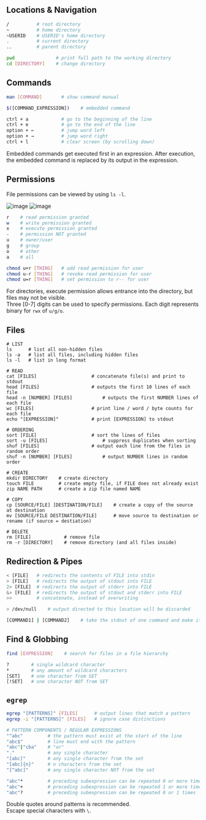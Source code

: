 ## Locations & Navigation

```bash
/          # root directory
~          # home directory
~USERID    # USERID's home directory
.          # current directory
..         # parent directory

pwd               # print full path to the working directory
cd [DIRECTORY]    # change directory
```

## Commands

```bash
man [COMMAND]       # show command manual

$([COMMAND_EXPRESSION])    # embedded command

ctrl + a            # go to the beginning of the line
ctrl + e            # go to the end of the line
option + ←          # jump word left
option + →          # jump word right
ctrl + l            # clear screen (by scrolling down)

```
Embedded commands get executed first in an expression. After execution, the embedded command is replaced by its output in the expression.

## Permissions
File permissions can be viewed by using `ls -l`. 

![image](https://github.com/liuandy1207/notes/assets/72530429/8095f10b-fa26-499e-9b00-78bb798a8ad4)
![image](https://github.com/liuandy1207/notes/assets/72530429/da874e9c-f5d3-4fc2-9b8a-f79a84e4f93f)

```bash
r    # read permission granted
w    # write permission granted
x    # execute permission granted
-    # permission NOT granted
u    # owner/user
g    # group
o    # other
a    # all

chmod u+r [THING]   # add read permission for user
chmod u-r [THING]   # revoke read permission for user
chmod u=r [THING]   # set permission to r-- for user

```
For directories, execute permission allows entrance into the directory, but files may not be visible. <br>
Three [0-7] digits can be used to specify permissions. Each digit represents binary for `rwx` of `u/g/o`.


## Files
```shell
# LIST
ls      # list all non-hidden files
ls -a   # list all files, including hidden files
ls -l   # list in long format

# READ
cat [FILES]                    # concatenate file(s) and print to stdout
head [FILES]                   # outputs the first 10 lines of each file
head -n [NUMBER] [FILES]           # outputs the first NUMBER lines of each file
wc [FILES]                     # print line / word / byte counts for each file
echo "[EXPRESSION]"            # print [EXPRESSION] to stdout

# ORDERING
sort [FILE]                    # sort the lines of files
sort -u [FILES]                    # suppress duplicates when sorting
shuf [FILES]                   # output each line from the files in random order
shuf -n [NUMBER] [FILES]           # output NUMBER lines in random order

# CREATE
mkdir DIRECTORY    # create directory
touch FILE         # create empty file, if FILE does not already exist
zip NAME PATH      # create a zip file named NAME

# COPY
cp [SOURCE/FILE] [DESTINATION/FILE]    # create a copy of the source at destination
mv [SOURCE/FILE DESTINATION/FILE]      # move source to destination or rename (if source = destiation)

# DELETE
rm [FILE]            # remove file
rm -r [DIRECTORY]    # remove directory (and all files inside)
```

## Redirection & Pipes
```bash
< [FILE]   # redirects the contents of FILE into stdin
> [FILE]   # redirects the output of stdout into FILE
2> [FILE]  # redirects the output of stderr into FILE
&> [FILE]  # redirects the output of stdout and stderr into FILE
>>         # concatenate, instead of overwriting

> /dev/null    # output directed to this location will be discarded

[COMMAND1] | [COMMAND2]    # take the stdout of one command and make it the stdin of another command

```

## Find & Globbing
```bash
find [EXPRESSION]    # search for files in a file hierarchy

?        # single wildcard character
*        # any amount of wildcard characters
[SET]    # one character from SET
[!SET]   # one character NOT from SET

```

## `egrep`
```bash
egrep "[PATTERNS]" [FILES]      # output lines that match a pattern
egrep -i "[PATTERNS]" [FILES]   # ignore case distinctions

# PATTERN COMPONENTS / REGULAR EXPRESSIONS
"^abc"         # the pattern must exist at the start of the line
"abc$"         # line must end with the pattern
"abc"|"cba"    # "or"
"."            # any single character
"[abc]"        # any single character from the set
"[abc]{n}"     # n characters from the set
"[^abc]"       # any single character NOT from the set

"abc"*         # preceding subexpression can be repeated 0 or more times
"abc"+         # preceding subexpression can be repeated 1 or more times
"abc"?         # preceding subexpression can be repeated 0 or 1 times

```
Double quotes around patterns is recommended. <br>
Escape special characters with `\`.









